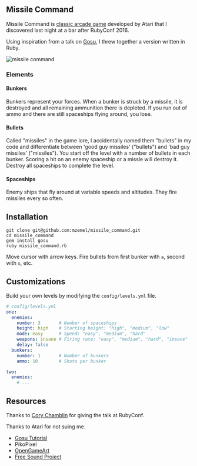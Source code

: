 ## Missile Command

Missile Command is [classic arcade game](https://en.wikipedia.org/wiki/Missile_Command) developed by Atari that I discovered last night at a bar after RubyConf 2016.

Using inspiration from a talk on [Gosu](https://libgosu.org), I threw together a version written in Ruby.

![missile command](https://media.giphy.com/media/l0HlB6oaJfkMotLpu/giphy.gif)

### Elements

#### Bunkers

Bunkers represent your forces.  When a bunker is struck by a missile, it is destroyed and all remaining ammunition there is depleted.  If you run out of ammo and there are still spaceships flying around, you lose.

#### Bullets

Called "missiles" in the game lore, I accidentally named them "bullets" in my code and differentiate between 'good guy missiles' ("bullets") and 'bad guy missiles' ("missiles").  You start off the level with a number of bullets in each bunker.  Scoring a hit on an enemy spaceship or a missle will destroy it.  Destroy all spaceships to complete the level.

#### Spaceships

Enemy ships that fly around at variable speeds and altitudes.  They fire missiles every so often.

## Installation

```
git clone git@github.com:mzemel/missile_command.git
cd missile_command
gem install gosu
ruby missile_command.rb
```

Move cursor with arrow keys.  Fire bullets from first bunker with `a`, second with `s`, etc.

## Customizations

Build your own levels by modifying the `config/levels.yml` file.

```yaml
# config/levels.yml
one:
  enemies:
    number: 3       # Number of spaceships
    height: high    # Starting height: "high", "medium", "low"
    mode: easy      # Speed: "easy", "medium", "hard"
    weapons: insane # Firing rate: "easy", "medium", "hard", "insane"
    delay: false
  bunkers:
    number: 1       # Number of bunkers
    ammo: 10        # Shots per bunker

two:
  enemies:
    # ...
```

## Resources

Thanks to [Cory Chamblin](http://twitter.com/chamblin) for giving the talk at RubyConf.

Thanks to Atari for not suing me.

* [Gosu Tutorial](https://github.com/gosu/gosu/wiki/Ruby-Tutorial)
* PikoPixel
* [OpenGameArt](http://opengameart.org/)
* [Free Sound Project](http://www.freesound.org/people/cydon/sounds/268557/)